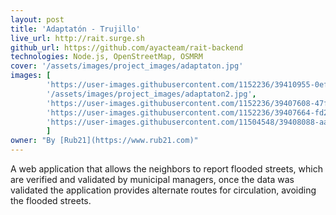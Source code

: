 ```yaml
---
layout: post
title: 'Adaptatón - Trujillo'
live_url: http://rait.surge.sh
github_url: https://github.com/ayacteam/rait-backend
technologies: Node.js, OpenStreetMap, OSMRM
cover: '/assets/images/project_images/adaptaton.jpg'
images: [
        'https://user-images.githubusercontent.com/1152236/39410955-0ef70652-4bc6-11e8-9534-3da26b9b7bda.gif',
        '/assets/images/project_images/adaptaton2.jpg',
        'https://user-images.githubusercontent.com/1152236/39407608-47f7bcc2-4b8e-11e8-8d2f-8970d077fbda.png',
        'https://user-images.githubusercontent.com/1152236/39407664-fd28e292-4b8e-11e8-81d1-59f1af5f9ef6.png',
        'https://user-images.githubusercontent.com/11504548/39408088-aae427e6-4b96-11e8-8869-49e64375583b.gif'
        ]
owner: "By [Rub21](https://www.rub21.com)"
---
```

A web application that allows the neighbors to report flooded streets, which are verified and validated by municipal managers, once the data was validated the application provides alternate routes for circulation, avoiding the flooded streets.